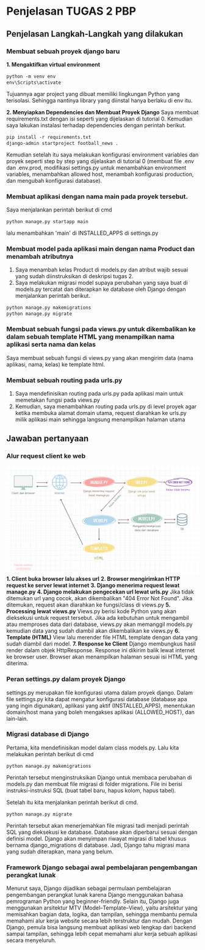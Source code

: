 # Penjelasan TUGAS 2 PBP

## Penjelasan Langkah-Langkah yang dilakukan
### Membuat sebuah proyek django baru

**1. Mengaktifkan virtual environment**
``` 
python -m venv env
env\Scripts\activate
```

Tujuannya agar project yang dibuat memiliki lingkungan Python yang terisolasi. Sehingga nantinya library yang diinstal hanya berlaku di env itu.

**2. Menyiapkan Dependencies dan Membuat Proyek Django**
Saya membuat requirements.txt dengan isi seperti yang dijelaskan di tutorial 0. Kemudian saya lakukan instalasi terhadap dependencies dengan perintah berikut.
```
pip install -r requirements.txt
django-admin startproject football_news .
```
Kemudian setelah itu saya melakukan konfigurasi environment variables dan proyek seperti step by step yang dijelaskan di tutorial 0 (membuat file .env dan .env.prod, modifikasi settings.py untuk menambahkan environment variables, menambahkan allowed host, menambah konfigurasi production, dan mengubah konfigurasi database).

### Membuat aplikasi dengan nama main pada proyek tersebut.
Saya menjalankan perintah berikut di cmd
```
python manage.py startapp main
```
lalu menambahkan 'main' di INSTALLED_APPS di settings.py

### Membuat model pada aplikasi main dengan nama Product dan menambah atributnya
1. Saya menambah kelas Product di models.py dan atribut wajib sesuai yang sudah diinstruksikan di deskripsi tugas 2.
2. Saya melakukan migrasi model supaya perubahan yang saya buat di models.py tercatat dan diterapkan ke database oleh Django dengan menjalankan perintah berikut.
```
python manage.py makemigrations
python manage.py migrate
```

### Membuat sebuah fungsi pada views.py untuk dikembalikan ke dalam sebuah template HTML yang menampilkan nama aplikasi serta nama dan kelas
Saya membuat sebuah fungsi di views.py yang akan mengirim data (nama aplikasi, nama, kelas) ke template html.

### Membuat sebuah routing pada urls.py
1. Saya mendefinisikan routing pada urls.py pada aplikasi main untuk memetakan fungsi pada views.py
2. Kemudian, saya menambahkan routing pada urls.py di level proyek agar ketika membuka alamat domain utama, request diarahkan ke urls.py milik aplikasi main sehingga langsung menampilkan halaman utama

## Jawaban pertanyaan
### Alur request client ke web
![Diagram alur request client ke web](images/diagram.png)
**1. Client buka browser lalu akses url**
**2. Browser mengirimkan HTTP request ke server lewat internet**
**3. Django menerima request lewat manage.py**
**4. Django melakukan pengecekan url lewat urls.py**
Jika tidak ditemukan url yang cocok, akan dikembalikan "404 Error Not Found". Jika ditemukan, request akan diarahkan ke fungsi/class di views.py
**5. Processing lewat views.py**
Views.py berisi kode Python yang akan dieksekusi untuk request tersebut. Jika ada kebutuhan untuk mengambil atau memproses data dari database, views.py akan memanggil models.py kemudian data yang sudah diambil akan dikembalikan ke views.py
**6. Template (HTML)**
View lalu merender file HTML template dengan data yang sudah diambil dari model. 
**7. Response ke Client**
Django membungkus hasil render dalam objek HttpResponse. Response ini dikirim balik lewat internet ke browser user. Browser akan menampilkan halaman sesuai isi HTML yang diterima.

### Peran settings.py dalam proyek Django
settings.py merupakan file konfigurasi utama dalam proyek django. Dalam file settings.py kita dapat mengatur konfigurasi database (database apa yang ingin digunakan), aplikasi yang aktif (INSTALLED_APPS), menentukan domain/host mana yang boleh mengakses aplikasi (ALLOWED_HOST), dan lain-lain.

### Migrasi database di Django
Pertama, kita mendefinisikan model dalam class models.py. Lalu kita melakukan perintah berikut di cmd
```
python manage.py makemigrations
```
Perintah tersebut menginstruksikan Django untuk membaca perubahan di models.py dan membuat file migrasi di folder migrations. File ini berisi instruksi-instruksi SQL (buat tabel baru, hapus kolom, hapus tabel).

Setelah itu kita menjalankan perintah berikut di cmd.
```
python manage.py migrate
```
Perintah tersebut akan menerjemahkan file migrasi tadi menjadi perintah SQL yang dieksekusi ke database. Database akan diperbarui sesuai dengan definisi model.
Django akan menyimpan riwayat migrasi di tabel khusus bernama django_migrations di database. Jadi, Django tahu migrasi mana yang sudah diterapkan, mana yang belum.

### Framework Django sebagai awal pembelajaran pengembangan perangkat lunak
Menurut saya, Django dijadikan sebagai permulaan pembelajaran pengembangan perangkat lunak karena Django menggunakan bahasa pemrograman Python yang beginner-friendly. Selain itu, Django juga menggunakan arsitektur MTV (Model–Template–View), yaitu arsitektur yang memisahkan bagian data, logika, dan tampilan, sehingga membantu pemula memahami alur kerja website secara lebih terstruktur dan mudah. Dengan Django, pemula bisa langsung membuat aplikasi web lengkap dari backend sampai tampilan, sehingga lebih cepat memahami alur kerja sebuah aplikasi secara menyeluruh.